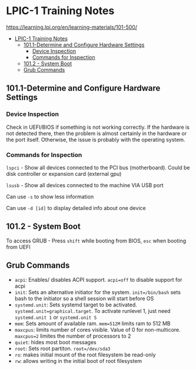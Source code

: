 # LPIC-1 Training Notes

https://learning.lpi.org/en/learning-materials/101-500/

- [LPIC-1 Training Notes](#lpic-1-training-notes)
  - [101.1-Determine and Configure Hardware Settings](#1011-determine-and-configure-hardware-settings)
    - [Device Inspection](#device-inspection)
    - [Commands for Inspection](#commands-for-inspection)
  - [101.2 - System Boot](#1012---system-boot)
  - [Grub Commands](#grub-commands)

## 101.1-Determine and Configure Hardware Settings

### Device Inspection

Check in UEFI/BIOS if something is not working correctly. If the hardware is not detected there, then the problem is almost certainly in the hardware or the port itself.
Otherwise, the issue is probably with the operating system.

### Commands for Inspection

`lspci` - Show all devices connected to the PCI bus (motherboard). Could be disk controller or expansion card (external gpu)  

`lsusb` - Show all devices connected to the machine VIA USB port  

Can use `-s` to show less information  

Can use `-d [id]` to display detailed info about one device

## 101.2 - System Boot

To access GRUB - Press `shift` while booting from BIOS, `esc` when booting from UEFI

## Grub Commands

- `acpi`: Enables/ disables ACPI support. `acpi=off` to disable support for acpi
- `init`: Sets an alternative initiator for the system. `init=/bin/bash` sets bash to the initiator so a shell session will start before OS
- `systemd.unit`: Sets systemd target to be activated. `systemd.unit=graphical.target`. To activate runlevel 1, just need `systemd.unit 1` or `systemd.unit S`
- `mem`: Sets amount of available ram. `mem=512M` limits ram to 512 MB
- `maxcpus`: limits number of cores visible. Value of 0 for non-multicore. `maxcpus=2` limites the number of processors to 2
- `quiet`: hides most boot messages
- `root`: Sets root partiton. `root=/dev/sda3`
- `ro`: makes initial mount of the root filesystem be read-only
- `rw`: allows writing in the initial boot of root filesystem
